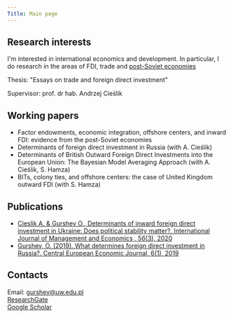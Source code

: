 ```yaml
---
Title: Main page
---
```


## Research interests

I'm interested in international economics and development. In particular, I do research in the areas of FDI, trade and [post-Soviet economies](https://drive.google.com/file/d/1JU6RCb0M5msRrkVVu7YcgZQ0Y3gmtVAB/view)

Thesis: "Essays on trade and foreign direct investment"

Supervisor: prof. dr hab. Andrzej Cieślik

## Working papers

- Factor endowments, economic integration, offshore centers, and inward FDI: evidence from the post-Soviet economies
- Determinants of foreign direct investment in Russia (with A. Cieślik)
- Determinants of British Outward Foreign Direct Investments into the European Union: The Bayesian Model Averaging Approach (with A. Cieślik, S. Hamza)
- BITs, colony ties, and offshore centers: the case of United Kingdom outward FDI (with S. Hamza)

## Publications

- [Cieslik A. & Gurshev O., Determinants of inward foreign direct investment in Ukraine: Does political stability matter?. International Journal of Management and Economics , 56(3), 2020](https://content.sciendo.com/view/journals/ijme/56/3/article-p243.xml?language=en)
- [Gurshev, O. (2019). What determines foreign direct investment in Russia?. Central European Economic Journal,  6(1), 2019](https://www.researchgate.net/publication/342860163_What_determines_foreign_direct_investment_in_Russia)

## Contacts

Email: [gurshev@uw.edu.pl](mailto:gurshev@uw.edu.pl) \
[ResearchGate](https://www.researchgate.net/profile/Oleg_Gurshev) \
[Google Scholar](https://scholar.google.com/citations?user=-VB5OQ0AAAAJ&hl=en&oi=ao)
